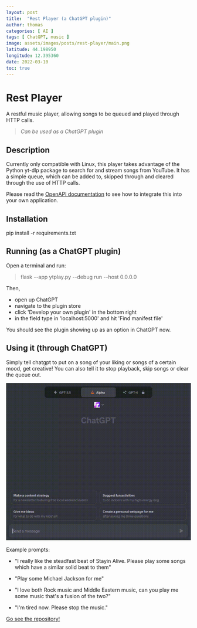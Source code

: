 ```yaml
---
layout: post
title:  "Rest Player (a ChatGPT plugin)"
author: thomas
categories: [ AI ]
tags: [ ChatGPT, music ]
image: assets/images/posts/rest-player/main.png
latitude: 44.198950
longitude: 12.395360
date: 2022-03-10
toc: true
---
```




# Rest Player

A restful music player, allowing songs to be queued and played through HTTP calls. 

> *Can be used as a ChatGPT plugin*

## Description 

Currently only compatible with Linux, this player takes advantage of the Python yt-dlp package to search for and stream songs from YouTube. 
It has a simple queue, which can be added to, skipped through and cleared through the use of HTTP calls. 

Please read the [OpenAPI documentation](static/openapi.yaml) to see how to integrate this into your own application.

## Installation

pip install -r requirements.txt

## Running (as a ChatGPT plugin)

Open a terminal and run:
> flask --app ytplay.py --debug run --host 0.0.0.0

Then, 
- open up ChatGPT 
- navigate to the plugin store
- click 'Develop your own plugin' in the bottom right
- in the field type in 'localhost:5000' and hit 'Find manifest file'

You should see the plugin showing up as an option in ChatGPT now.

## Using it (through ChatGPT)

Simply tell chatgpt to put on a song of your liking or songs of a certain mood, get creative! You can also tell it to stop playback, skip songs or clear the queue out. 

![](/assets/posts/rest-player/demo.gif)

Example prompts:

- "I really like the steadfast beat of Stayin Alive. Please play some songs which have a similar solid beat to them"

- "Play some Michael Jackson for me"

- "I love both Rock music and Middle Eastern music, can you play me some music that's a fusion of the two?"

- "I'm tired now. Please stop the music."




[Go see the repository!](https://github.com/nordwestt/RestPlayer)


